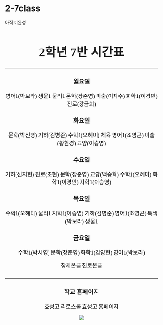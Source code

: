 # 2-7class
아직 미완성
<html lang="ko">
    <head>
        <title>2학년 7반 시간표</title>
        <meta charset="UTF-8">
        <meta property="og:title" content="2학년 7반 시간표">
        <meta name="viewport" content="width=device-width, initial-scale=1.0"/>
        <link href="https://fonts.googleapis.com/css2?family=Nanum+Gothic&display=swap" rel="stylesheet">
        <style>
            .제목{
                font-family: 'Nanum Gothic', serif;
                font-size:40px
            }
            a{
                font-family: 'Nanum Gothic', serif;
                font-size:18px
            }
            h3{
                font-family: 'Nanum Gothic', serif;
                font-size:20px
            }
            .요일{
                font-family: 'Nanum Gothic', serif;
                font-size:23px;
                color:coral
            }
            a { text-decoration:none; }
            a:link { color: black; text-decoration: none;}
            a:visited { color: black; text-decoration: none;}
            a:hover { color:coral; text-decoration: none;}
        </style>
    </head>
    <body>
        <center> 
        <h1 class="제목">2학년 7반 시간표</h1>
        <p class="요일"><script type="text/javascript">
            var today = new Date();
            var week = new Array('일', '월', '화', '수', '목', '금', '토')
            document.write ("오늘 요일 : ", week[today.getDay()], "요일")
        </script></p>
        <hr>
        <h3>월요일</h3>
            <a href="https://zoom.us/j/5104395898?pwd=ci9ncHpRTkV6amtvTHVSYzhNK043QT09">영어1(박보라)</a><!--영어1(박보라 쌤) 줌 수업-->
            <a href="https://zoom.us/j/6574050599?pwd=OHYxdS9PWUdEaS91Y2h1TXpOZXh6Zz09">생물1</a><!--생물1 줌 수업-->
            <a href="https://us02web.zoom.us/j/4569059741?pwd=a3Bvc3NXRS80ajMzN2VMajZVUHpPZz09">물리1</a><!--물리1 줌 수업-->
            <a href="https://zoom.us/j/6574050599?pwd=OHYxdS9PWUdEaS91Y2h1TXpOZXh6Zz09">문학(장준영)</a><!--문학(장준영 쌤) 줌 수업-->
            <a href="">미술(이지수)</a><!--미술창작(이지수 쌤 줌 수업-->
            <a href="https://us02web.zoom.us/j/4501224672?pwd=U0k2RW5MN0s0WXMxd2JvSWFOdkNXQT09">화학1(이경민)</a><!--화학1(이경민 쌤) 줌 수업-->
            <a href="">진로(강금희)</a><!--진로(강금희 쌤) 줌 수업-->
        <h3>화요일</h3>
            <a href="">문학(박신영)</a><!--문학(박신영 쌤) 줌 수업-->
            <a href="https://us02web.zoom.us/j/7412490253?pwd=dS9lQVlkazFsaEQ2UFR4cCtxcUxXdz09">기하(김병준)</a><!--기하(김병준 쌤) 줌 수업-->
            <a href="https://us02web.zoom.us/j/7029964982?pwd=VE83Z25QazYwVE5CZGlZV0xQdFNiZz09">수학1(오혜미)</a><!--수학1(오혜미 쌤) 줌 수업-->
            <a href="https://us04web.zoom.us/j/6231503832?pwd=WmJCeFA1K3Q1emloMzNoZ3MwaEVnQT09">체육</a><!--체육 줌 수업-->
            <a href="https://us02web.zoom.us/j/2669056200?pwd=Q3JOQUprR2c0bzRzVkptdmdXTGs4QT09">영어1(조영곤)</a><!--영어1(조영곤 쌤) 줌 수업-->
            <a href="https://us02web.zoom.us/j/9167725349?pwd=TW1SdXZSS1p6K2VwZ0lTSFZNY294dz09">미술(황현경)</a><!--미술(황현경 쌤) 줌 수업-->
            <a href="https://us02web.zoom.us/j/5655603297?pwd=Sjk3UnhLODVqdVEwTXJRZk5qbXNGdz09">교양(이승영)</a><!--과학교양(이승영 쌤) 줌 수업-->
        <h3>수요일</h3>
            <a href="https://zoom.us/j/6620251058?pwd=c21Kb2tBdEkyS1JjNnZLWkIvLzBrZz09">기하(신지현)</a><!--기하(신지현 쌤) 줌 수업-->
            <a href="https://us02web.zoom.us/j/5980025567?pwd=KzVtSm43aTBtN0hpellzd09QcVdYUT09">진로(조현)</a><!--진로(조현 쌤) 줌 수업-->
            <a href="https://zoom.us/j/6574050599?pwd=OHYxdS9PWUdEaS91Y2h1TXpOZXh6Zz09">문학(장준영)</a><!--문학(장준영 쌤) 줌 수업-->
            <a href="https://zoom.us/j/6574050599?pwd=OHYxdS9PWUdEaS91Y2h1TXpOZXh6Zz09">교양(백승혁)</a><!--교양(백승혁 쌤) 줌 수업-->
            <a href="https://us02web.zoom.us/j/7029964982?pwd=VE83Z25QazYwVE5CZGlZV0xQdFNiZz09">수학1(오혜미)</a><!--수학1(오혜미 쌤) 줌 수업-->
            <a href="https://us02web.zoom.us/j/4501224672?pwd=U0k2RW5MN0s0WXMxd2JvSWFOdkNXQT09">화학1(이경민)</a><!--화학1(이경민 쌤) 줌 수업-->
            <a href="https://us02web.zoom.us/j/5655603297?pwd=Sjk3UnhLODVqdVEwTXJRZk5qbXNGdz09">지학1(이승영)</a><!--지학1(이승영 쌤) 줌 수업-->
        <h3>목요일</h3>
            <a href="https://us02web.zoom.us/j/7029964982?pwd=VE83Z25QazYwVE5CZGlZV0xQdFNiZz09">수학1(오혜미)</a><!--수학1(오혜미 쌤) 줌 수업-->
            <a href="https://us02web.zoom.us/j/4569059741?pwd=a3Bvc3NXRS80ajMzN2VMajZVUHpPZz09">물리1</a><!--물리1 줌 수업-->
            <a href="https://us02web.zoom.us/j/5655603297?pwd=Sjk3UnhLODVqdVEwTXJRZk5qbXNGdz09">지학1(이승영)</a><!--지학1(이승영 쌤) 줌 수업-->
            <a href="https://us02web.zoom.us/j/7412490253?pwd=dS9lQVlkazFsaEQ2UFR4cCtxcUxXdz09">기하(김병준)</a><!--기하(김병준 쌤) 줌 수업-->
            <a href="https://us02web.zoom.us/j/2669056200?pwd=Q3JOQUprR2c0bzRzVkptdmdXTGs4QT09">영어1(조영곤)</a><!--영어1(조영곤 쌤) 줌 수업-->
            <a href="https://zoom.us/j/5104395898?pwd=ci9ncHpRTkV6amtvTHVSYzhNK043QT09">특색(박보라)</a><!--특색(박보라 쌤) 줌 수업-->
            <a href="https://zoom.us/j/6574050599?pwd=OHYxdS9PWUdEaS91Y2h1TXpOZXh6Zz09">생물1</a><!--생물1 줌 수업-->
        <h3>금요일</h3>
            <a href="">수학1(박시영)</a><!--수학1(박시영 쌤) 줌 수업-->
            <a href="https://zoom.us/j/6574050599?pwd=OHYxdS9PWUdEaS91Y2h1TXpOZXh6Zz09">문학(장준영)</a><!--문학(장준영 쌤) 줌 수업-->
            <a href="">화학1(김양현)</a><!--화학1(김양현 쌤) 줌 수업-->
            <a href="https://zoom.us/j/5104395898?pwd=ci9ncHpRTkV6amtvTHVSYzhNK043QT09">영어1(박보라)</a><!--영어1(박보라 쌤) 줌 수업-->
            <br><br><a href="https://hoc36.ebssw.kr/hsca1/hmpg/hmpgAlctcrListView.do?menuSn=383002">창체온클</a><!--창체 수업-->   
            <a href="https://hoc36.ebssw.kr/career1953/hmpg/hmpgAlctcrListView.do?menuSn=382817">진로온클</a><!--진로 온클-->  
            <br><br>
            <hr><h3>학교 홈페이지</h3>
            <a href="https://hyosung.riroschool.kr/">효성고 리로스쿨</a><!--효성고 리로스쿨-->
            <a href="http://hyosung.hs.kr/index.php">효성고 홈페이지</a><!--효성고-->
            <br><br>
            <a href="https://naver.com/"><img src="시간표.png"></a>
        </center>
    </body>
</html>
